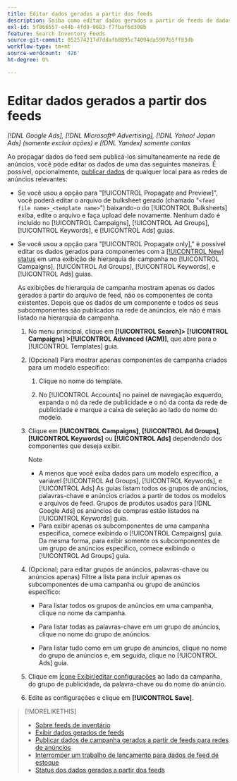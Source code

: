 ```yaml
---
title: Editar dados gerados a partir dos feeds
description: Saiba como editar dados gerados a partir de feeds de dados de inventário.
exl-id: 5f866557-e44b-4fd9-9683-f7fbaf6d308b
feature: Search Inventory Feeds
source-git-commit: 052574217d7ddafb8895c74094da5997b5ff83db
workflow-type: tm+mt
source-wordcount: '426'
ht-degree: 0%

---
```


# Editar dados gerados a partir dos feeds

*[!DNL Google Ads], [!DNL Microsoft® Advertising], [!DNL Yahoo! Japan Ads] (somente excluir ações) e [!DNL Yandex] somente contas*

Ao propagar dados do feed sem publicá-los simultaneamente na rede de anúncios, você pode editar os dados de uma das seguintes maneiras. É possível, opcionalmente, [publicar dados](propagated-data-post.md) de qualquer local para as redes de anúncios relevantes:

* Se você usou a opção para &quot;[!UICONTROL Propagate and Preview]&quot;, você poderá editar o arquivo de bulksheet gerado (chamado &quot;`<feed file name>_<template name>`&quot;) baixando-o do [!UICONTROL Bulksheets] exiba, edite o arquivo e faça upload dele novamente. Nenhum dado é incluído no [!UICONTROL Campaigns], [!UICONTROL Ad Groups], [!UICONTROL Keywords], e [!UICONTROL Ads] guias.

* Se você usou a opção para &quot;[!UICONTROL Propagate only],&quot; é possível editar os dados gerados para componentes com a [[!UICONTROL New] status](propagated-data-status.md) em uma exibição de hierarquia de campanha no [!UICONTROL Campaigns], [!UICONTROL Ad Groups], [!UICONTROL Keywords], e [!UICONTROL Ads] guias.

  As exibições de hierarquia de campanha mostram apenas os dados gerados a partir do arquivo de feed, não os componentes de conta existentes. Depois que os dados de um componente e todos os seus subcomponentes são publicados na rede de anúncios, ele não é mais listado na hierarquia da campanha.

   1. No menu principal, clique em **[!UICONTROL Search]> [!UICONTROL Campaigns] >[!UICONTROL Advanced (ACM)]**, que abre para o [!UICONTROL Templates] guia.

   1. (Opcional) Para mostrar apenas componentes de campanha criados para um modelo específico:

      1. Clique no nome do template.

      1. No [!UICONTROL Accounts] no painel de navegação esquerdo, expanda o nó da rede de publicidade e o nó da conta da rede de publicidade e marque a caixa de seleção ao lado do nome do modelo.

   1. Clique em **[!UICONTROL Campaigns]**, **[!UICONTROL Ad Groups]**, **[!UICONTROL Keywords]** ou **[!UICONTROL Ads]** dependendo dos componentes que deseja exibir.

      >[!NOTE]
      >
      >* A menos que você exiba dados para um modelo específico, a variável [!UICONTROL Ad Groups], [!UICONTROL Keywords], e [!UICONTROL Ads] As guias listam todos os grupos de anúncios, palavras-chave e anúncios criados a partir de todos os modelos e arquivos de feed. Grupos de produtos usados para [!DNL Google Ads] os anúncios de compras estão listados na [!UICONTROL Keywords] guia.
      >* Para exibir apenas os subcomponentes de uma campanha específica, comece exibindo o [!UICONTROL Campaigns] guia. Da mesma forma, para exibir somente os subcomponentes de um grupo de anúncios específico, comece exibindo o [!UICONTROL Ad Groups] guia.

   1. (Opcional; para editar grupos de anúncios, palavras-chave ou anúncios apenas) Filtre a lista para incluir apenas os subcomponentes de uma campanha ou grupo de anúncios específico:

      * Para listar todos os grupos de anúncios em uma campanha, clique no nome da campanha.

      * Para listar todas as palavras-chave em um grupo de anúncios, clique no nome do grupo de anúncios.

      * Para listar tudo como em um grupo de anúncios, clique no nome do grupo de anúncios e, em seguida, clique no [!UICONTROL Ads] guia.

   1. Clique em [Ícone Exibir/editar configurações](/help/search-social-commerce/assets/settings.png "Ícone Exibir/editar configurações") ao lado da campanha, do grupo de publicidade, da palavra-chave ou do nome do anúncio.

   1. Edite as configurações e clique em **[!UICONTROL Save]**.

>[!MORELIKETHIS]
>
>* [Sobre feeds de inventário](inventory-feeds-about.md)
>* [Exibir dados gerados de feeds](propagated-data-view.md)
>* [Publicar dados de campanha gerados a partir de feeds para redes de anúncios](propagated-data-post.md)
>* [Interromper um trabalho de lançamento para dados de feed de estoque](stop-job.md)
>* [Status dos dados gerados a partir dos feeds](propagated-data-status.md)
